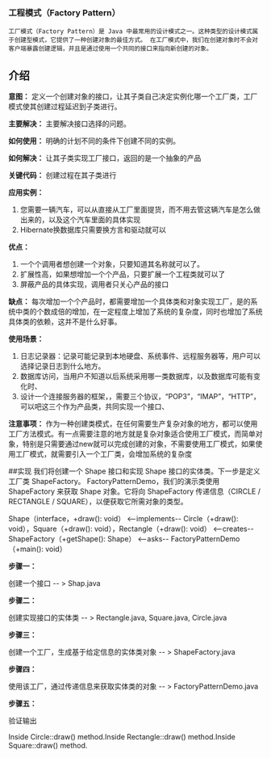 ### 工程模式（Factory Pattern）`工厂模式（Factory Pattern）是 Java 中最常用的设计模式之一。这种类型的设计模式属于创建型模式，它提供了一种创建对象的最佳方式。在工厂模式中，我们在创建对象时不会对客户端暴露创建逻辑，并且是通过使用一个共同的接口来指向新创建的对象。`## 介绍**意图：** 定义一个创建对象的接口，让其子类自己决定实例化哪一个工厂类，工厂模式使其创建过程延迟到子类进行。**主要解决：** 主要解决接口选择的问题。**如何使用：** 明确的计划不同的条件下创建不同的实例。**如何解决：** 让其子类实现工厂接口，返回的是一个抽象的产品**关键代码：** 创建过程在其子类进行**应用实例：**1. 您需要一辆汽车，可以从直接从工厂里面提货，而不用去管这辆汽车是怎么做出来的，以及这个汽车里面的具体实现2. Hibernate换数据库只需要换方言和驱动就可以**优点：**1. 一个个调用者想创建一个对象，只要知道其名称就可以了。2. 扩展性高，如果想增加一个个产品，只要扩展一个工程类就可以了3. 屏蔽产品的具体实现，调用者只关心产品的接口**缺点：** 每次增加一个个产品时，都需要增加一个具体类和对象实现工厂，是的系统中类的个数成倍的增加，在一定程度上增加了系统的复杂度，同时也增加了系统具体类的依赖，这并不是什么好事。**使用场景：**1. 日志记录器：记录可能记录到本地硬盘、系统事件、远程服务器等，用户可以选择记录日志到什么地方。2. 数据库访问，当用户不知道以后系统采用哪一类数据库，以及数据库可能有变化时、3. 设计一个连接服务器的框架，，需要三个协议，“POP3”，“IMAP”，“HTTP”，可以吧这三个作为产品类，共同实现一个接口、**注意事项：** 作为一种创建类模式，在任何需要生产复杂对象的地方，都可以使用工厂方法模式。有一点需要注意的地方就是复杂对象适合使用工厂模式，而简单对象，特别是只需要通过new就可以完成创建的对象，不需要使用工厂模式，如果使用工厂模式，就需要引入一个工厂类，会增加系统的复杂度##实现我们将创建一个 Shape 接口和实现 Shape 接口的实体类。下一步是定义工厂类 ShapeFactory。FactoryPatternDemo，我们的演示类使用 ShapeFactory 来获取 Shape 对象。它将向 ShapeFactory 传递信息（CIRCLE / RECTANGLE / SQUARE），以便获取它所需对象的类型。Shape（interface，+draw(): void）<--implements--Circle（+draw(): void），Square（+draw(): void），Rectangle（+draw(): void）<--creates--ShapeFactory（+getShape(): Shape）<--asks--FactoryPatternDemo（+main(): void）**步骤一：**创建一个接口 -- > Shap.java**步骤二：**创建实现接口的实体类 -- > Rectangle.java, Square.java, Circle.java**步骤三：**创建一个工厂，生成基于给定信息的实体类对象 -- > ShapeFactory.java**步骤四：**使用该工厂，通过传递信息来获取实体类的对象 -- > FactoryPatternDemo.java**步骤五：**验证输出Inside Circle::draw()method.Inside Rectangle::draw()method.Inside Square::draw() method.